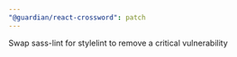 ```yaml
---
"@guardian/react-crossword": patch
---
```


Swap sass-lint for stylelint to remove a critical vulnerability
